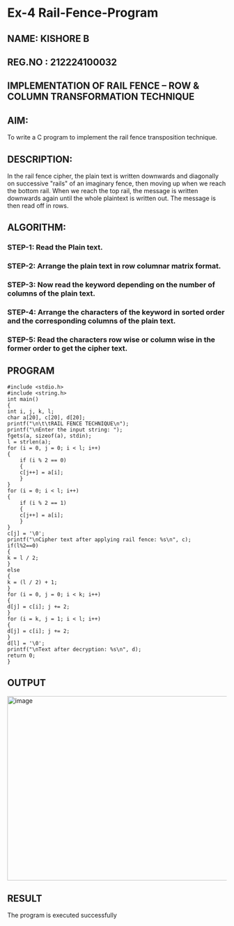 # Ex-4 Rail-Fence-Program
## NAME: KISHORE B
## REG.NO : 212224100032

## IMPLEMENTATION OF RAIL FENCE – ROW & COLUMN TRANSFORMATION TECHNIQUE

## AIM:

 To write a C program to implement the rail fence transposition technique.

## DESCRIPTION:

In the rail fence cipher, the plain text is written downwards and diagonally on successive "rails" of an imaginary fence, then moving up when we reach the bottom rail. When we reach the top rail, the message is written downwards again until the whole plaintext is written out. The message is then read off in rows.

## ALGORITHM:

### STEP-1: Read the Plain text.
### STEP-2: Arrange the plain text in row columnar matrix format.
### STEP-3: Now read the keyword depending on the number of columns of the plain text.
### STEP-4: Arrange the characters of the keyword in sorted order and the corresponding columns of the plain text.
### STEP-5: Read the characters row wise or column wise in the former order to get the cipher text.

## PROGRAM
```
#include <stdio.h>
#include <string.h>
int main()
{
int i, j, k, l;
char a[20], c[20], d[20];
printf("\n\t\tRAIL FENCE TECHNIQUE\n");
printf("\nEnter the input string: ");
fgets(a, sizeof(a), stdin);
l = strlen(a);
for (i = 0, j = 0; i < l; i++)
{
    if (i % 2 == 0)
    {
    c[j++] = a[i];
    }
}
for (i = 0; i < l; i++)
{
    if (i % 2 == 1)
    {
    c[j++] = a[i];
    }
}
c[j] = '\0'; 
printf("\nCipher text after applying rail fence: %s\n", c); 
if(l%2==0)
{
k = l / 2;
}
else
{
k = (l / 2) + 1;
}
for (i = 0, j = 0; i < k; i++)
{
d[j] = c[i]; j += 2;
}
for (i = k, j = 1; i < l; i++)
{
d[j] = c[i]; j += 2;
}
d[l] = '\0'; 
printf("\nText after decryption: %s\n", d);
return 0;
}
````

## OUTPUT
<img width="816" height="423" alt="image" src="https://github.com/user-attachments/assets/f7e2cf0f-6378-4447-9336-ee2bcd285d8e" />




## RESULT
The program is executed successfully

